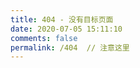 ```yaml
---
title: 404 - 没有目标页面
date: 2020-07-05 15:11:10
comments: false
permalink: /404  // 注意这里
---
```

<style>.meta{display:none!important;}</style>

